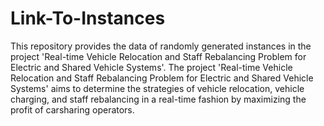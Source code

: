 # Link-To-Instances
This repository provides the data of randomly generated instances in the project
'Real-time Vehicle Relocation and Staff Rebalancing Problem for Electric and Shared Vehicle Systems'.
The project 'Real-time Vehicle Relocation and Staff Rebalancing Problem for Electric and Shared Vehicle Systems' aims
to determine the strategies of vehicle relocation, vehicle charging, and staff rebalancing in a real-time fashion by maximizing the profit of carsharing operators.
